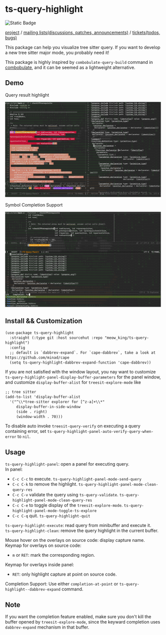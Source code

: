 # ts-query-highlight

![Static Badge](https://img.shields.io/badge/Made_with-Emacs-purple)

[project](https://sr.ht/~meow_king/ts-query-highlight/) / 
[mailing lists(discussions, patches, announcements)](https://sr.ht/~meow_king/ts-query-highlight/lists) / 
[tickets(todos, bugs)](https://sr.ht/~meow_king/ts-query-highlight/trackers)

This package can help you visualize tree sitter query. If you want to develop a new tree sitter major mode, you probably need it! 

This package is highly inspired by `combobulate-query-build` command in [combobulate](https://github.com/mickeynp/combobulate), and it can be seemed as a lightweight alternative.

## Demo

Query result highlight  

![](./images/demo1.webp)

Symbol Completion Support  

![](./images/demo2.webp)

## Install && Customization

``` emacs-lisp
(use-package ts-query-highlight
  :straight (:type git :host sourcehut :repo "meow_king/ts-query-highlight")
  :config
  ;; default is `dabbrev-expand`. For `cape-dabbrev`, take a look at https://github.com/minad/cape
  (setq ts-query-highlight-dabbrev-expand-function 'cape-dabbrev))
```

If you are not satisfied with the window layout, you nay want to customize `ts-query-highlight-panel-display-buffer-parameters` for the panel window, and 
customize `display-buffer-alist` for `treesit-explore-mode` like

``` emacs-lisp
;; tree sitter
(add-to-list 'display-buffer-alist
  '("^\\*tree-sitter explorer for [^z-a]+\\*"
     display-buffer-in-side-window
     (side . right)
     (window-width . 70)))
```

To disable auto invoke `treesit-query-verify` on executing a query containing error, 
set `ts-query-highlight-panel-auto-verify-query-when-error` to `nil`.

## Usage

`ts-query-highlight-panel`: open a panel for executing query.  
In panel:
 - `C-c C-c` to execute. `ts-query-highlight-panel-mode-send-query`
 - `C-c C-k` to remove the highlight. `ts-query-highlight-panel-mode-clean-query-res`
 - `C-c C-v` validate the query using `ts-query-validate`. `ts-query-highlight-panel-mode-clean-query-res`
 - `C-c C-e` to toggle display of the `treesit-explore-mode`. `ts-query-highlight-panel-mode-toggle-ts-explore`
 - `C-c C-q` quit. `ts-query-highlight-quit`
 
`ts-query-highlight-execute`: read query from minibuffer and execute it.   
`ts-query-highlight-clean`: remove the query highlight in the current buffer.  

Mouse hover on the overlays on source code: display capture name.  
Keymap for overlays on source code:
 - `m` or `RET`: mark the corresponding region.  
 
Keymap for overlays inside panel:
 - `RET`: only highlight capture at point on source code.  
 
Completion Support:
Use either `completion-at-point` or `ts-query-highlight--dabbrev-expand` command.

## Note

If you want the completion feature enabled, make sure you don't kill the buffer opened by `treesit-explore-mode`, since the keyward completion uses `dabbrev-expand` mechanism in that buffer.

